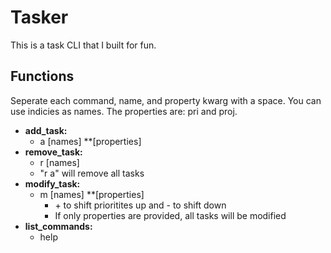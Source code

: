 # Tasker

This is a task CLI that I built for fun.

## Functions
Seperate each command, name, and property kwarg with a space. You can use indicies as names. The properties are: pri and proj.

- **add_task:**
    - a \[names] \*\*\[properties]
- **remove_task:**
    - r \[names]
    - "r a" will remove all tasks
- **modify_task:**
    - m \[names] \*\*\[properties]
        - \+ to shift prioritites up and - to shift down
        - If only properties are provided, all tasks will be modified
- **list_commands:**
    - help
